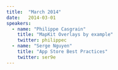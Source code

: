 ```yaml
---
title:  "March 2014"
date:   2014-03-01
speakers:
  - name: "Philippe Casgrain"
    title: "MapKit Overlays by example"
    twitter: philippec
  - name: "Serge Nguyen"
    title: "App Store Best Practices"
    twitter: ser9e
---
```

